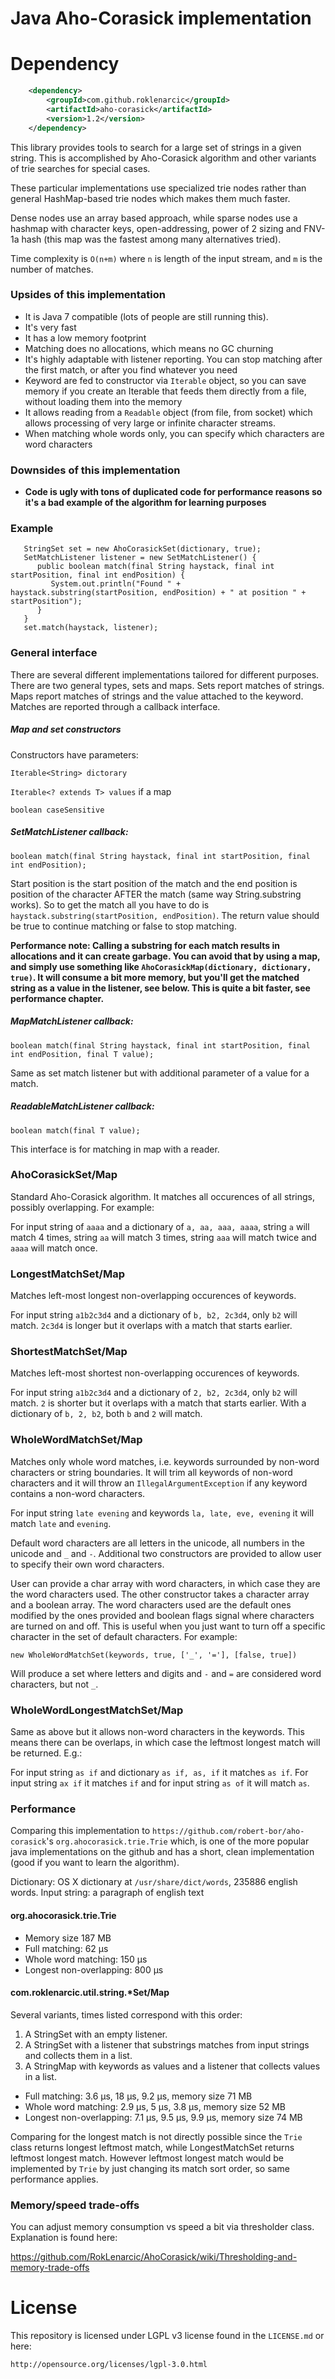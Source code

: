 Java Aho-Corasick implementation
===========

# Dependency

```xml
    <dependency>
        <groupId>com.github.roklenarcic</groupId>
        <artifactId>aho-corasick</artifactId>
        <version>1.2</version>
    </dependency>
```

This library provides tools to search for a large set of strings in a given string. This is accomplished by Aho-Corasick algorithm and other variants of trie searches for special cases.

These particular implementations use specialized trie nodes rather than general HashMap-based trie nodes which makes them much faster.

Dense nodes use an array based approach, while sparse nodes use a hashmap with character keys, open-addressing, power of 2 sizing and FNV-1a hash (this map was the fastest among many alternatives tried).

Time complexity is `O(n+m)` where `n` is length of the input stream, and `m` is the number of matches. 

### Upsides of this implementation

- It is Java 7 compatible (lots of people are still running this).
- It's very fast
- It has a low memory footprint
- Matching does no allocations, which means no GC churning
- It's highly adaptable with listener reporting. You can stop matching after the first match, or after you find whatever you need
- Keyword are fed to constructor via `Iterable` object, so you can save memory if you create an Iterable that feeds them directly from a file, without loading them into the memory
- It allows reading from a `Readable` object (from file, from socket) which allows processing of very large or infinite character streams.
- When matching whole words only, you can specify which characters are word characters

### Downsides of this implementation

- **Code is ugly with tons of duplicated code for performance reasons so it's a bad example of the algorithm for learning purposes**

### Example

```
   StringSet set = new AhoCorasickSet(dictionary, true);
   SetMatchListener listener = new SetMatchListener() {
      public boolean match(final String haystack, final int startPosition, final int endPosition) {
         System.out.println("Found " + haystack.substring(startPosition, endPosition) + " at position " + startPosition");
      }
   }
   set.match(haystack, listener);
```

### General interface

There are several different implementations tailored for different purposes. There are two general types, sets and maps.
Sets report matches of strings. Maps report matches of strings and the value attached to the keyword.
Matches are reported through a callback interface. 

##### Map and set constructors

Constructors have parameters:

`Iterable<String> dictorary`

`Iterable<? extends T> values` if a map

`boolean caseSensitive`

##### SetMatchListener callback:

`boolean match(final String haystack, final int startPosition, final int endPosition);`

Start position is the start position of the match and the end position is position of the character AFTER the match (same way String.substring works). So to get the match all you have to do is `haystack.substring(startPosition, endPosition)`.
The return value should be true to continue matching or false to stop matching.

**Performance note: Calling a substring for each match results in allocations and it can create garbage. You can avoid that by using a map, and simply use something like `AhoCorasickMap(dictionary, dictionary, true)`. It will consume a bit more memory, but you'll get the matched string as a value in the listener, see below. This is quite a bit faster, see performance chapter.**

##### MapMatchListener callback:

`boolean match(final String haystack, final int startPosition, final int endPosition, final T value);`

Same as set match listener but with additional parameter of a value for a match.

##### ReadableMatchListener callback:

`boolean match(final T value);`

This interface is for matching in map with a reader.

### AhoCorasickSet/Map

Standard Aho-Corasick algorithm. It matches all occurences of all strings, possibly overlapping. For example:

For input string of `aaaa` and a dictionary of `a, aa, aaa, aaaa`, string `a` will match 4 times, string `aa` will match 3 times, string `aaa` will match twice and `aaaa` will match once.

### LongestMatchSet/Map

Matches left-most longest non-overlapping occurences of keywords. 

For input string `a1b2c3d4` and a dictionary of `b, b2, 2c3d4`, only `b2` will match. `2c3d4` is longer but it overlaps with a match that starts earlier.

### ShortestMatchSet/Map

Matches left-most shortest non-overlapping occurences of keywords. 

For input string `a1b2c3d4` and a dictionary of `2, b2, 2c3d4`, only `b2` will match. `2` is shorter but it overlaps with a match that starts earlier. With a dictionary of `b, 2, b2`, both `b` and `2` will match.

### WholeWordMatchSet/Map

Matches only whole word matches, i.e. keywords surrounded by non-word characters or string boundaries.
It will trim all keywords of non-word characters and it will throw an `IllegalArgumentException` if any keyword contains a non-word characters.

For input string `late evening` and keywords `la, late, eve, evening` it will match `late` and `evening`.

Default word characters are all letters in the unicode, all numbers in the unicode and `_` and `-`.
Additional two constructors are provided to allow user to specify their own word characters.

User can provide a char array with word characters, in which case they are the word characters used. The other constructor takes a character array and a boolean array. The word characters used are the default ones modified by the ones provided and boolean flags signal where characters are turned on and off. This is useful when you just want to turn off a specific character in the set of default characters. For example:

`new WholeWordMatchSet(keywords, true, ['_', '='], [false, true])`

Will produce a set where letters and digits and `-` and `=` are considered word characters, but not `_`.

### WholeWordLongestMatchSet/Map

Same as above but it allows non-word characters in the keywords. This means there can be overlaps, in which case the leftmost longest match will be returned. E.g.:

For input string `as if` and dictionary `as if, as, if` it matches `as if`. For input string `ax if` it matches `if` and for input string `as of` it will match `as`.

### Performance

Comparing this implementation to `https://github.com/robert-bor/aho-corasick`'s `org.ahocorasick.trie.Trie` which, is one of the more popular java implementations on the github and has a short, clean implementation (good if you want to learn the algorithm).

Dictionary: OS X dictionary at `/usr/share/dict/words`, 235886 english words.
Input string: a paragraph of english text

#### org.ahocorasick.trie.Trie

- Memory size 187 MB
- Full matching: 62 µs
- Whole word matching: 150 µs
- Longest non-overlapping: 800 µs

#### com.roklenarcic.util.string.*Set/Map

Several variants, times listed correspond with this order:

1. A StringSet with an empty listener.
2. A StringSet with a listener that substrings matches from input strings and collects them in a list.
3. A StringMap with keywords as values and a listener that collects values in a list.

- Full matching: 3.6 µs, 18 µs, 9.2 µs, memory size 71 MB
- Whole word matching: 2.9 µs, 5 µs, 3.8 µs, memory size 52 MB
- Longest non-overlapping: 7.1 µs, 9.5 µs, 9.9 µs, memory size 74 MB

Comparing for the longest match is not directly possible since the `Trie` class returns longest leftmost match, while LongestMatchSet returns leftmost longest match. However leftmost longest match would be implemented by `Trie` by just changing its match sort order, so same performance applies.

### Memory/speed trade-offs

You can adjust memory consumption vs speed a bit via thresholder class. Explanation is found here:

https://github.com/RokLenarcic/AhoCorasick/wiki/Thresholding-and-memory-trade-offs

# License

This repository is licensed under LGPL v3 license found in the `LICENSE.md` or here:

`http://opensource.org/licenses/lgpl-3.0.html`
